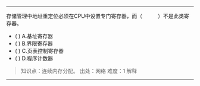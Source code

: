 ---
存储管理中地址重定位必须在CPU中设置专门寄存器，而（　　　）不是此类寄存器。
- ( ) A.基址寄存器 
- ( ) B.界限寄存器 
- ( ) C.页表控制寄存器 
- ( ) D.程序计数器

> 知识点：连续内存分配。
> 出处：网络
> 难度：1
> 解释

---